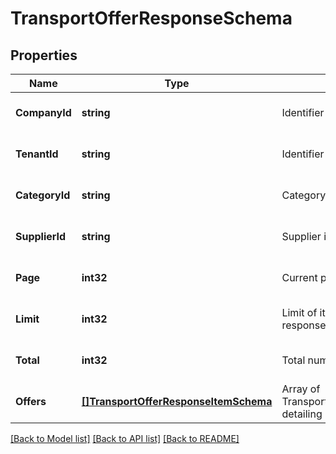 # TransportOfferResponseSchema

## Properties
Name | Type | Description | Notes
------------ | ------------- | ------------- | -------------
**CompanyId** | **string** | Identifier of the company. | [optional] [default to null]
**TenantId** | **string** | Identifier of the tenant. | [optional] [default to null]
**CategoryId** | **string** | Category identifier. | [optional] [default to null]
**SupplierId** | **string** | Supplier identifier. | [optional] [default to null]
**Page** | **int32** | Current page of the response. | [optional] [default to null]
**Limit** | **int32** | Limit of items per page in the response. | [optional] [default to null]
**Total** | **int32** | Total number of items available. | [optional] [default to null]
**Offers** | [**[]TransportOfferResponseItemSchema**](TransportOfferResponseItemSchema.md) | Array of TransportOfferResponseItemSchema detailing individual offers. | [optional] [default to null]

[[Back to Model list]](../README.md#documentation-for-models) [[Back to API list]](../README.md#documentation-for-api-endpoints) [[Back to README]](../README.md)


